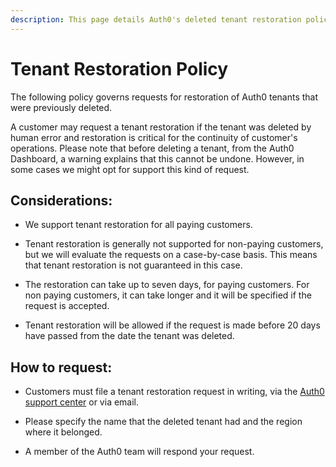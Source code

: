 ```yaml
---
description: This page details Auth0's deleted tenant restoration policy.
---
```


# Tenant Restoration Policy

The following policy governs requests for restoration of Auth0 tenants that were previously deleted.

A customer may request a tenant restoration if the tenant was deleted by human error and restoration is critical for the continuity of customer's operations. Please note that before deleting a tenant, from the Auth0 Dashboard, a warning explains that this cannot be undone. However, in some cases we might opt for support this kind of request.

## Considerations:

* We support tenant restoration for all paying customers.

* Tenant restoration is generally not supported for non-paying customers, but we will evaluate the requests on a case-by-case basis. This means that tenant restoration is not guaranteed in this case.

* The restoration can take up to seven days, for paying customers. For non paying customers, it can take longer and it will be specified if the request is accepted.

* Tenant restoration will be allowed if the request is made before 20 days have passed from the date the tenant was deleted.

## How to request:

* Customers must file a tenant restoration request in writing, via the [Auth0 support center](https://support.auth0.com) or via email.

* Please specify the name that the deleted tenant had and the region where it belonged.

* A member of the Auth0 team will respond your request.
